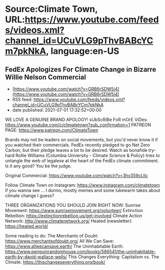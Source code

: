 # Source:Climate Town, URL:https://www.youtube.com/feeds/videos.xml?channel_id=UCuVLG9pThvBABcYCm7pkNkA, language:en-US

## FedEx Apologizes For Climate Change in Bizarre Willie Nelson Commercial
 - [https://www.youtube.com/watch?v=GRB6rSDW5i4](https://www.youtube.com/watch?v=GRB6rSDW5i4)
 - RSS feed: https://www.youtube.com/feeds/videos.xml?channel_id=UCuVLG9pThvBABcYCm7pkNkA
 - date published: 2021-07-01 17:32:52+00:00

WE LOVE A GENUINE BRAND APOLOGY!
sUbScRiBe FoR mOrE ViDes: https://www.youtube.com/c/climatetown?sub_confirmation=1
PATREON PAGE: https://www.patreon.com/ClimateTown

Brands may not be leaders on social movements, but you'd never know it if you watched their commercials. FedEx recently pledged to go Net Zero Carbon, but their pledge leaves a lot to be desired. Watch as bonafide try-hard Rollie Williams (Columbia University - Climate Science & Policy) tries to untangle the web of legalese at the heart of the FedEx climate commitment. Is it any good? You be the judge.

Original Commercial: https://www.youtube.com/watch?v=3hv359cLlIc

Follow Climate Town on Instagram: https://www.instagram.com/climatetown 
if you wanna see ... I dunno, mostly memes and some lukewarm takes about climate change I guess?

THREE ORGANIZATIONS YOU SHOULD JOIN RIGHT NOW:
Sunrise Movement: https://www.sunrisemovement.org/volunteer/
Extinction Rebellion: https://extinctionrebellion.us/get-involved
Climate Action Network: http://www.climatenetwork.org/
Heated (newsletter): https://heated.world/

Some reading to do:
The Merchants of Doubt: https://www.merchantsofdoubt.org/
All We Can Save: https://www.allwecansave.earth/
The Uninhabitable Earth: https://www.penguinrandomhouse.com/books/586541/the-uninhabitable-earth-by-david-wallace-wells/
This Changes Everything: Capitalism vs. The Climate: https://thischangeseverything.org/book/

